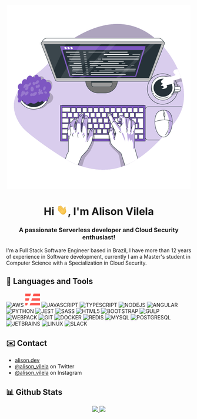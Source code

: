<div align="center">
  <img height="500" src="https://raw.githubusercontent.com/AlisonVilela/AlisonVilela/main/image.svg" alt="Hello World!"/>
</div>

<h1 align="center">Hi <img src="https://raw.githubusercontent.com/AlisonVilela/AlisonVilela/main/wave.gif" width="30px">, I'm Alison Vilela
</h1>
<h3 align="center">A passionate Serverless developer and Cloud Security enthusiast!</h3>
I'm a Full Stack Software Engineer based in Brazil, I have more than 12 years of experience in Software development, currently I am a Master's student in Computer Science with a Specialization in Cloud Security.

## 🚀 Languages and Tools
<p>
  <img height="30" src="https://raw.githubusercontent.com/AlisonVilela/AlisonVilela/main/aws.svg" alt="AWS"/>
  <img height="40" src="https://raw.githubusercontent.com/AlisonVilela/AlisonVilela/main/serverless.svg" alt="SERVERLESS"/>
  <img height="40" src="https://cdn.jsdelivr.net/gh/devicons/devicon/icons/javascript/javascript-original.svg" alt="JAVASCRIPT"/>
  <img height="40" src="https://cdn.jsdelivr.net/gh/devicons/devicon/icons/typescript/typescript-original.svg" alt="TYPESCRIPT"/>
  <img height="40" src="https://cdn.jsdelivr.net/gh/devicons/devicon/icons/nodejs/nodejs-original.svg" alt="NODEJS"/>
  <img height="40" src="https://cdn.jsdelivr.net/gh/devicons/devicon/icons/angularjs/angularjs-plain.svg" alt="ANGULAR"/>
  <img height="40" src="https://cdn.jsdelivr.net/gh/devicons/devicon/icons/python/python-original.svg" alt="PYTHON"/>
  <img height="40" src="https://cdn.jsdelivr.net/gh/devicons/devicon/icons/jest/jest-plain.svg" alt="JEST"/>
  <img height="40" src="https://cdn.jsdelivr.net/gh/devicons/devicon/icons/sass/sass-original.svg" alt="SASS"/>
  <img height="40" src="https://cdn.jsdelivr.net/gh/devicons/devicon/icons/html5/html5-original.svg" alt="HTML5"/>
  <img height="40" src="https://cdn.jsdelivr.net/gh/devicons/devicon/icons/bootstrap/bootstrap-original.svg" alt="BOOTSTRAP"/>        
  <img height="40" src="https://cdn.jsdelivr.net/gh/devicons/devicon/icons/gulp/gulp-plain.svg" alt="GULP"/>
  <img height="40" src="https://cdn.jsdelivr.net/gh/devicons/devicon/icons/webpack/webpack-original.svg" alt="WEBPACK"/>
  <img height="40" src="https://cdn.jsdelivr.net/gh/devicons/devicon/icons/git/git-original.svg" alt="GIT"/>
  <img height="40" src="https://cdn.jsdelivr.net/gh/devicons/devicon/icons/docker/docker-original.svg" alt="DOCKER"/>
  <img height="40" src="https://cdn.jsdelivr.net/gh/devicons/devicon/icons/redis/redis-original.svg" alt="REDIS"/>
  <img height="40" src="https://cdn.jsdelivr.net/gh/devicons/devicon/icons/mysql/mysql-original.svg" alt="MYSQL"/>
  <img height="40" src="https://cdn.jsdelivr.net/gh/devicons/devicon/icons/postgresql/postgresql-original.svg" alt="POSTGRESQL"/>
  <img height="40" src="https://cdn.jsdelivr.net/gh/devicons/devicon/icons/jetbrains/jetbrains-original.svg" alt="JETBRAINS"/>
  <img height="40" src="https://cdn.jsdelivr.net/gh/devicons/devicon/icons/linux/linux-original.svg" alt="LINUX"/>
  <img height="40" src="https://cdn.jsdelivr.net/gh/devicons/devicon/icons/slack/slack-original.svg" alt="SLACK"/>
</P>

## ✉️ Contact
- [alison.dev](https://alison.dev)
- [@alison_vilela](https://twitter.com/alison_vilela) on Twitter
- [@alison_vilela](https://www.instagram.com/alison_vilela/) on Instagram

## 📊 Github Stats

<div align="center">
  <a href="https://github.com/AlisonVilela">
  <img height="160" src="https://github-readme-stats.vercel.app/api?username=AlisonVilela&show_icons=true&theme=dark&include_all_commits=true&count_private=true"/>
  <img height="160" src="https://github-readme-stats.vercel.app/api/top-langs/?username=AlisonVilela&layout=compact&langs_count=7&theme=dark"/>
</div>
